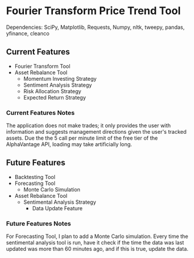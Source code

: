 # Fourier Transform Price Trend Tool
Dependencies: SciPy, Matplotlib, Requests, Numpy, nltk, tweepy, pandas, yfinance, cleanco

## Current Features
- Fourier Transform Tool
- Asset Rebalance Tool
    - Momentum Investing Strategy
    - Sentiment Analysis Strategy
    - Risk Allocation Strategy
    - Expected Return Strategy

### Current Features Notes
The application does not make trades; it only provides the user with information and suggests management directions given the user's tracked assets.
Due the the 5 call per minute limit of the free tier of the AlphaVantage API, loading may take artificially long.

## Future Features
- Backtesting Tool
- Forecasting Tool
    - Monte Carlo Simulation
- Asset Rebalance Tool
    - Sentimental Analysis Strategy
        - Data Update Feature
 
### Future Features Notes
For Forecasting Tool, I plan to add a Monte Carlo simulation. Every time the sentimental analysis tool is run, 
have it check if the time the data was last updated was more than 60 minutes ago, and if this is true,
update the data.
